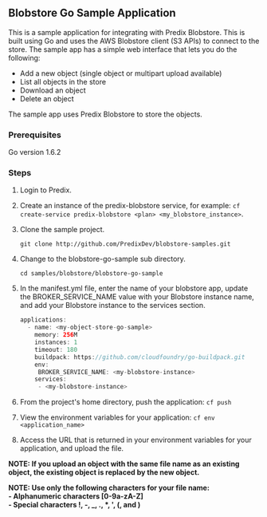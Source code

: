 ## Blobstore Go Sample Application

This is a sample application for integrating with Predix Blobstore. This is built using Go and uses the AWS Blobstore client (S3 APIs) to connect to the store. The sample app has a simple web interface that lets you do the following:

- Add a new object (single object or multipart upload available)
- List all objects in the store
- Download an object
- Delete an object

The sample app uses Predix Blobstore to store the objects.

### Prerequisites
Go version 1.6.2 

### Steps

1. Login to Predix.
2. Create an instance of the predix-blobstore service, for example: `cf create-service predix-blobstore <plan> <my_blobstore_instance>`.
3. Clone the sample project. <p> `git clone http://github.com/PredixDev/blobstore-samples.git`
4. Change to the blobstore-go-sample sub directory. <p> `cd samples/blobstore/blobstore-go-sample`
5. In the manifest.yml file, enter the name of your blobstore app, update the BROKER_SERVICE_NAME value with your Blobstore instance name, and add your Blobstore instance to the services section. <p>

    ```java
    applications:
      - name: <my-object-store-go-sample>
        memory: 256M
        instances: 1
        timeout: 180
        buildpack: https://github.com/cloudfoundry/go-buildpack.git 
        env:
         BROKER_SERVICE_NAME: <my-blobstore-instance>
        services: 
         - <my-blobstore-instance>
    ```
7. From the project's home directory, push the application: `cf push`
8. View the environment variables for your application: `cf env <application_name>`
9. Access the URL that is returned in your environment variables for your application, and upload the file.


<p><b>NOTE: If you upload an object with the same file name as an existing object, the existing object is replaced by the new object.</b></p>
<p><b>NOTE: Use only the following characters for your file name:
<br>
  - Alphanumeric characters [0-9a-zA-Z]<br>
  - Special characters !, -, _, ., *, ', (, and )</b></p>
